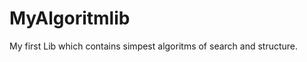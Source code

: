 MyAlgoritmlib
=============

My first Lib which contains simpest algoritms of search and structure.
